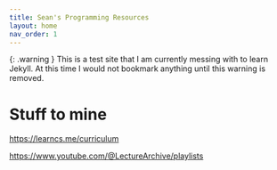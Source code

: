 ```yaml
---
title: Sean's Programming Resources
layout: home
nav_order: 1
---
```


{: .warning }
This is a test site that I am currently messing with to learn Jekyll. At this time I would not bookmark anything until this warning is removed.

# Stuff to mine

https://learncs.me/curriculum

https://www.youtube.com/@LectureArchive/playlists
